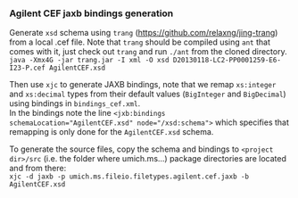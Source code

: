 ### Agilent CEF jaxb bindings generation

Generate `xsd` schema using `trang` (https://github.com/relaxng/jing-trang) from a local .cef file.
Note that `trang` should be compiled using `ant` that comes with it, just check out `trang` and run `./ant` from
the cloned directory.  
`java -Xmx4G -jar trang.jar -I xml -O xsd D20130118-LC2-PP0001259-E6-I23-P.cef AgilentCEF.xsd`


Then use `xjc` to generate JAXB bindings, note that we remap `xs:integer` and `xs:decimal` types from their
default values (`BigInteger` and `BigDecimal`) using bindings in `bindings_cef.xml`.    
In the bindings note the line `<jxb:bindings schemaLocation="AgilentCEF.xsd" node="/xsd:schema">` which specifies
that remapping is only done for the `AgilentCEF.xsd` schema.  

To generate the source files, copy the schema and bindings to `<project dir>/src` (i.e. the folder where umich.ms...)
package directories are located and from there:  
`xjc -d jaxb -p umich.ms.fileio.filetypes.agilent.cef.jaxb -b AgilentCEF.xsd`    

